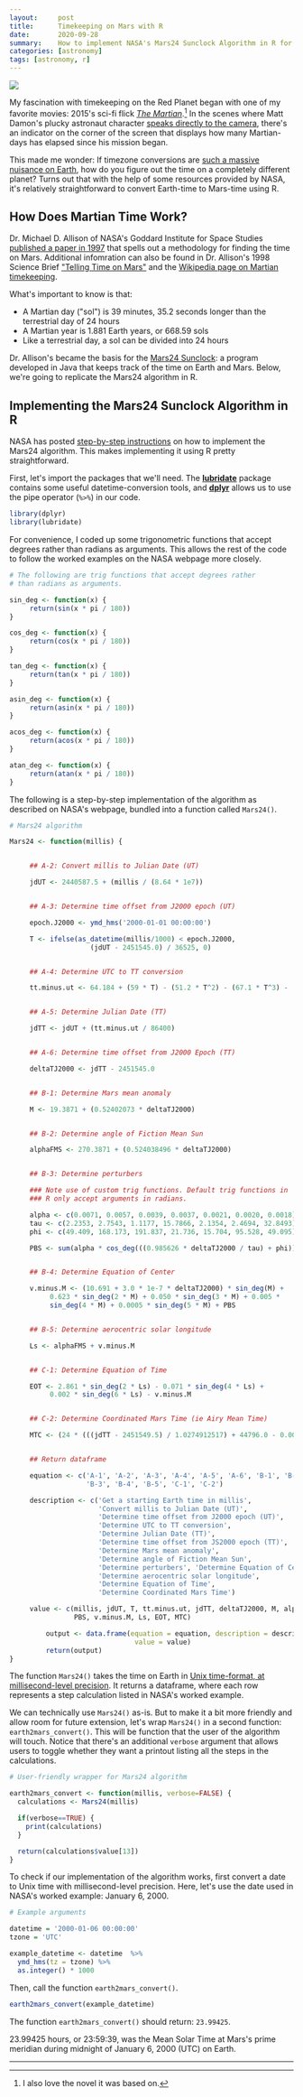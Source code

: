 ```yaml
---
layout:     post
title:      Timekeeping on Mars with R
date:       2020-09-28
summary:    How to implement NASA's Mars24 Sunclock Algorithm in R for Earth-to-Mars time conversions.
categories: [astronomy]
tags: [astronomy, r]
---
```


<img src = "/assets/images/nasa-E7q00J_8N7A-unsplash.jpg">

My fascination with timekeeping on the Red Planet began with one of my favorite movies: 2015's sci-fi flick [_The Martian_](https://youtu.be/ej3ioOneTy8).[^1] In the scenes where Matt Damon's plucky astronaut character [speaks directly to the camera](https://www.youtube.com/watch?v=IDnUUJqdg-w), there's an indicator on the  corner of the screen that displays how many Martian-days has elapsed since his mission began.

This made me wonder: If timezone conversions are [such a massive nuisance on Earth](https://xkcd.com/1883/), how do you figure out the time on a completely different planet? Turns out that with the help of some resources provided by NASA, it's relatively straightforward to convert Earth-time to Mars-time using R.

## How Does Martian Time Work?

Dr. Michael D. Allison of NASA's Goddard Institute for Space Studies [published a paper in 1997](https://agupubs.onlinelibrary.wiley.com/doi/abs/10.1029/97GL01950) that spells out a methodology for finding the time on Mars. Additional infomration can also be found in Dr. Allison's 1998 Science Brief ["Telling Time on Mars"](https://www.giss.nasa.gov/research/briefs/allison_02/) and the [Wikipedia page on Martian timekeeping](https://en.wikipedia.org/wiki/Timekeeping_on_Mars).

What's important to know is that:
* A Martian day ("sol") is 39 minutes, 35.2 seconds longer than the terrestrial day of 24 hours
* A Martian year is 1.881 Earth years, or 668.59 sols
* Like a terrestrial day, a sol can be divided into 24 hours

Dr. Allison's became the basis for the [Mars24 Sunclock](https://www.giss.nasa.gov/tools/mars24/): a program developed in Java that keeps track of the time on Earth and Mars. Below, we're going to replicate the Mars24 algorithm in R.

## Implementing the Mars24 Sunclock Algorithm in R

NASA has posted [step-by-step instructions](https://www.giss.nasa.gov/tools/mars24/help/algorithm.html) on how to implement the Mars24 algorithm. This makes implementing it using R pretty straightforward.

First, let's import the packages that we'll need. The [**lubridate**](https://lubridate.tidyverse.org) package contains some useful datetime-conversion tools, and [**dplyr**](https://dplyr.tidyverse.org) allows us to use the pipe operator (`%>%`) in our code.

```r
library(dplyr)
library(lubridate)
```

For convenience, I coded up some trigonometric functions that accept degrees rather than radians as arguments. This allows the rest of the code to follow the worked examples on the NASA webpage more closely.

```r
# The following are trig functions that accept degrees rather
# than radians as arguments.

sin_deg <- function(x) {
     return(sin(x * pi / 180))
}

cos_deg <- function(x) {
     return(cos(x * pi / 180))
}

tan_deg <- function(x) {
     return(tan(x * pi / 180))
}

asin_deg <- function(x) {
     return(asin(x * pi / 180))
}

acos_deg <- function(x) {
     return(acos(x * pi / 180))
}

atan_deg <- function(x) {
     return(atan(x * pi / 180))
}
```

The following is a step-by-step implementation of the algorithm as described on NASA's webpage, bundled into a function called `Mars24()`.

```r
# Mars24 algorithm

Mars24 <- function(millis) {


     ## A-2: Convert millis to Julian Date (UT)

     jdUT <- 2440587.5 + (millis / (8.64 * 1e7))


     ## A-3: Determine time offset from J2000 epoch (UT)

     epoch.J2000 <- ymd_hms('2000-01-01 00:00:00')

     T <- ifelse(as_datetime(millis/1000) < epoch.J2000,
                    (jdUT - 2451545.0) / 36525, 0)


     ## A-4: Determine UTC to TT conversion

     tt.minus.ut <- 64.184 + (59 * T) - (51.2 * T^2) - (67.1 * T^3) - (16.4 * T^4)


     ## A-5: Determine Julian Date (TT)

     jdTT <- jdUT + (tt.minus.ut / 86400)


     ## A-6: Determine time offset from J2000 Epoch (TT)

     deltaTJ2000 <- jdTT - 2451545.0


     ## B-1: Determine Mars mean anomaly

     M <- 19.3871 + (0.52402073 * deltaTJ2000)


     ## B-2: Determine angle of Fiction Mean Sun

     alphaFMS <- 270.3871 + (0.524038496 * deltaTJ2000)


     ## B-3: Determine perturbers

     ### Note use of custom trig functions. Default trig functions in
     ### R only accept arguments in radians.

     alpha <- c(0.0071, 0.0057, 0.0039, 0.0037, 0.0021, 0.0020, 0.0018)
     tau <- c(2.2353, 2.7543, 1.1177, 15.7866, 2.1354, 2.4694, 32.8493)
     phi <- c(49.409, 168.173, 191.837, 21.736, 15.704, 95.528, 49.095)

     PBS <- sum(alpha * cos_deg(((0.985626 * deltaTJ2000 / tau) + phi)))


     ## B-4: Determine Equation of Center

     v.minus.M <- (10.691 + 3.0 * 1e-7 * deltaTJ2000) * sin_deg(M) +
          0.623 * sin_deg(2 * M) + 0.050 * sin_deg(3 * M) + 0.005 *
          sin_deg(4 * M) + 0.0005 * sin_deg(5 * M) + PBS


     ## B-5: Determine aerocentric solar longitude

     Ls <- alphaFMS + v.minus.M


     ## C-1: Determine Equation of Time

     EOT <- 2.861 * sin_deg(2 * Ls) - 0.071 * sin_deg(4 * Ls) +
          0.002 * sin_deg(6 * Ls) - v.minus.M


     ## C-2: Determine Coordinated Mars Time (ie Airy Mean Time)

     MTC <- (24 * (((jdTT - 2451549.5) / 1.0274912517) + 44796.0 - 0.0009626)) %% 24


     ## Return dataframe

     equation <- c('A-1', 'A-2', 'A-3', 'A-4', 'A-5', 'A-6', 'B-1', 'B-2',
                   'B-3', 'B-4', 'B-5', 'C-1', 'C-2')

     description <- c('Get a starting Earth time in millis',
                      'Convert millis to Julian Date (UT)',
                      'Determine time offset from J2000 epoch (UT)',
                      'Determine UTC to TT conversion',
                      'Determine Julian Date (TT)',
                      'Determine time offset from JS2000 epoch (TT)',
                      'Determine Mars mean anomaly',
                      'Determine angle of Fiction Mean Sun',
                      'Determine perturbers', 'Determine Equation of Center',
                      'Determine aerocentric solar longitude',
                      'Determine Equation of Time',
                      'Determine Coordinated Mars Time')

     value <- c(millis, jdUT, T, tt.minus.ut, jdTT, deltaTJ2000, M, alphaFMS,
                PBS, v.minus.M, Ls, EOT, MTC)

         output <- data.frame(equation = equation, description = description,
                               value = value)
         return(output)
}
```

The function `Mars24()` takes the time on Earth in [Unix time-format, at millisecond-level precision](https://www.geeksforgeeks.org/java-8-clock-millis-method-with-examples/). It returns a dataframe, where each row represents a step calculation listed in NASA's worked example.

We can technically use `Mars24()` as-is. But to make it a bit more friendly and allow room for future extension, let's wrap `Mars24()` in a second function: `earth2mars_convert()`. This will be function that the user of the algorithm will touch. Notice that there's an additional `verbose` argument that allows users to toggle whether they want a printout listing all the steps in the calculations.

```r
# User-friendly wrapper for Mars24 algorithm

earth2mars_convert <- function(millis, verbose=FALSE) {
  calculations <- Mars24(millis)

  if(verbose==TRUE) {
    print(calculations)
  }

  return(calculations$value[13])
}
```

To check if our implementation of the algorithm works, first convert a date to Unix time with millisecond-level precision. Here, let's use the date used in NASA's worked example: January 6, 2000.

```r
# Example arguments

datetime = '2000-01-06 00:00:00'
tzone = 'UTC'

example_datetime <- datetime  %>%
  ymd_hms(tz = tzone) %>%
  as.integer() * 1000
```

Then, call the function `earth2mars_convert()`.

```r
earth2mars_convert(example_datetime)
```

The function `earth2mars_convert()` should return: `23.99425`.

23.99425 hours, or 23:59:39, was the Mean Solar Time at Mars's prime meridian during midnight of January 6, 2000 (UTC) on Earth.


---
[^1]: I also love the novel it was based on.
